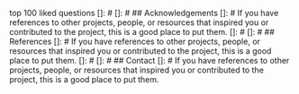 top 100 liked questions
[]: # 
[]: # ## Acknowledgements
[]: # If you have references to other projects, people, or resources that inspired you or contributed to the project, this is a good place to put them.
[]: # 
[]: # ## References
[]: # If you have references to other projects, people, or resources that inspired you or contributed to the project, this is a good place to put them.
[]: # 
[]: # ## Contact
[]: # If you have references to other projects, people, or resources that inspired you or contributed to the project, this is a good place to put them.